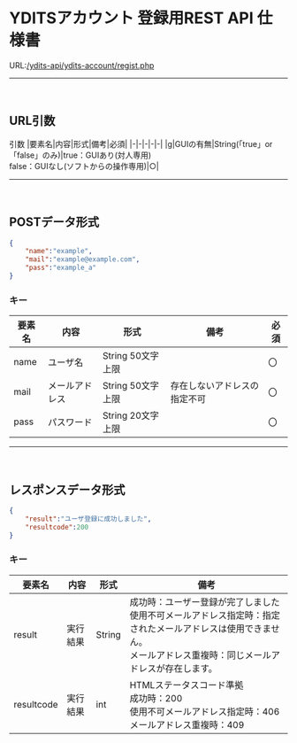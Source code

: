 # YDITSアカウント 登録用REST API 仕様書
URL:[/ydits-api/ydits-account/regist.php](https://api.schnetworks.net/ydits-api/ydits-account/regist.php)
** **
<br>

## **URL引数**
引数
|要素名|内容|形式|備考|必須|
|-|-|-|-|-|
|g|GUIの有無|String(「true」or「false」のみ)|true：GUIあり(対人専用)<br>false：GUIなし(ソフトからの操作専用)|○|
** **
<br>

## **POSTデータ形式**
```json
{
    "name":"example",
    "mail":"example@example.com", 
    "pass":"example_a"
}
```
### **キー**

|要素名|内容|形式|備考|必須|
|-----|---|----|---|-|
|name|ユーザ名|String 50文字上限||〇|
|mail|メールアドレス|String 50文字上限|存在しないアドレスの指定不可|〇|
|pass|パスワード|String 20文字上限||〇|
** **
<br>

## **レスポンスデータ形式**
```json
{
    "result":"ユーザ登録に成功しました",
    "resultcode":200
}
```
### **キー**
|要素名|内容|形式|備考|
|-|-|-|-|
|result|実行結果|String|成功時：ユーザー登録が完了しました<br>使用不可メールアドレス指定時：指定されたメールアドレスは使用できません。<br>メールアドレス重複時：同じメールアドレスが存在します。|
|resultcode|実行結果|int|HTMLステータスコード準拠<br>成功時：200<br>使用不可メールアドレス指定時：406<br>メールアドレス重複時：409|
